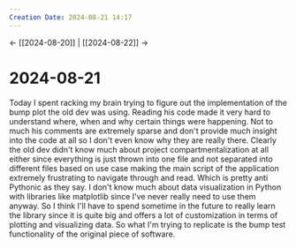 ```yaml
---
Creation Date: 2024-08-21 14:17
---
```


<- [[2024-08-20]] | [[2024-08-22]]  ->

# 2024-08-21
Today I spent racking my brain trying to figure out the implementation of the bump plot the old dev was using. Reading his code made it very hard to understand where, when and why certain things were happening. Not to much his comments are extremely sparse and don't provide much insight into the code at all so I don't even know why they are really there. Clearly the old dev didn't know much about project compartmentalization at all either since everything is just thrown into one file and not separated into different files based on use case making the main script of the application extremely frustrating to navigate through and read. Which is pretty anti Pythonic as they say. I don't know much about data visualization in Python with libraries like matplotlib since I've never really need to use them anyway. So I think I'll have to spend sometime in the future to really learn the library since it is quite big and offers a lot of customization in terms of plotting and visualizing data. So what I'm trying to replicate is the bump test functionality of the original piece of software.  